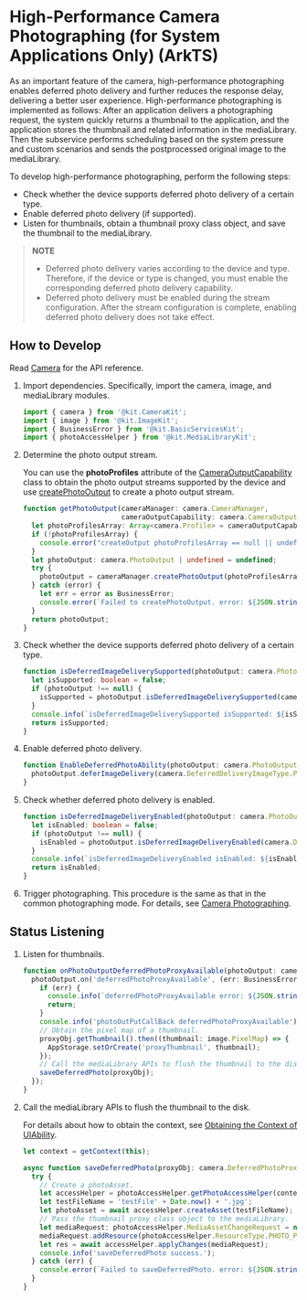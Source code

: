 # High-Performance Camera Photographing (for System Applications Only) (ArkTS)

As an important feature of the camera, high-performance photographing enables deferred photo delivery and further reduces the response delay, delivering a better user experience. High-performance photographing is implemented as follows: After an application delivers a photographing request, the system quickly returns a thumbnail to the application, and the application stores the thumbnail and related information in the mediaLibrary. Then the subservice performs scheduling based on the system pressure and custom scenarios and sends the postprocessed original image to the mediaLibrary.

To develop high-performance photographing, perform the following steps:

- Check whether the device supports deferred photo delivery of a certain type.
- Enable deferred photo delivery (if supported).
- Listen for thumbnails, obtain a thumbnail proxy class object, and save the thumbnail to the mediaLibrary.

> **NOTE**
> 
> - Deferred photo delivery varies according to the device and type. Therefore, if the device or type is changed, you must enable the corresponding deferred photo delivery capability.
> - Deferred photo delivery must be enabled during the stream configuration. After the stream configuration is complete, enabling deferred photo delivery does not take effect.



## How to Develop

Read [Camera](../../reference/apis-camera-kit/js-apis-camera.md) for the API reference.

1. Import dependencies. Specifically, import the camera, image, and mediaLibrary modules.

   ```ts
   import { camera } from '@kit.CameraKit';
   import { image } from '@kit.ImageKit';
   import { BusinessError } from '@kit.BasicServicesKit';
   import { photoAccessHelper } from '@kit.MediaLibraryKit';
   ```

2. Determine the photo output stream.

   You can use the **photoProfiles** attribute of the [CameraOutputCapability](../../reference/apis-camera-kit/js-apis-camera.md#cameraoutputcapability) class to obtain the photo output streams supported by the device and use [createPhotoOutput](../../reference/apis-camera-kit/js-apis-camera.md#createphotooutput11) to create a photo output stream.

   ```ts
   function getPhotoOutput(cameraManager: camera.CameraManager, 
                           cameraOutputCapability: camera.CameraOutputCapability): camera.PhotoOutput | undefined {
     let photoProfilesArray: Array<camera.Profile> = cameraOutputCapability.photoProfiles;
     if (!photoProfilesArray) {
       console.error("createOutput photoProfilesArray == null || undefined");
     }
     let photoOutput: camera.PhotoOutput | undefined = undefined;
     try {
       photoOutput = cameraManager.createPhotoOutput(photoProfilesArray[0]);
     } catch (error) {
       let err = error as BusinessError;
       console.error(`Failed to createPhotoOutput. error: ${JSON.stringify(err)}`);
     }
     return photoOutput;
   }
   ```

3. Check whether the device supports deferred photo delivery of a certain type.

   ```ts
   function isDeferredImageDeliverySupported(photoOutput: camera.PhotoOutput): boolean {
     let isSupported: boolean = false;
     if (photoOutput !== null) {
       isSupported = photoOutput.isDeferredImageDeliverySupported(camera.DeferredDeliveryImageType.PHOTO);
     }
     console.info(`isDeferredImageDeliverySupported isSupported: ${isSupported}`);
     return isSupported;
   }
   ```

4. Enable deferred photo delivery.

   ```ts
   function EnableDeferredPhotoAbility(photoOutput: camera.PhotoOutput): void {
     photoOutput.deferImageDelivery(camera.DeferredDeliveryImageType.PHOTO);
   }
   ```

5. Check whether deferred photo delivery is enabled.

   ```ts
   function isDeferredImageDeliveryEnabled(photoOutput: camera.PhotoOutput): boolean {
   	 let isEnabled: boolean = false;
     if (photoOutput !== null) {
   	   isEnabled = photoOutput.isDeferredImageDeliveryEnabled(camera.DeferredDeliveryImageType.PHOTO);
     }
     console.info(`isDeferredImageDeliveryEnabled isEnabled: ${isEnabled}`);
     return isEnabled;
   }
   ```

6. Trigger photographing. This procedure is the same as that in the common photographing mode. For details, see [Camera Photographing](camera-shooting.md).



## Status Listening

1. Listen for thumbnails.

   ```ts
   function onPhotoOutputDeferredPhotoProxyAvailable(photoOutput: camera.PhotoOutput): void {
     photoOutput.on('deferredPhotoProxyAvailable', (err: BusinessError, proxyObj: camera.DeferredPhotoProxy): void => {
       if (err) {
         console.info(`deferredPhotoProxyAvailable error: ${JSON.stringify(err)}.`);
         return;
       }
       console.info('photoOutPutCallBack deferredPhotoProxyAvailable');
       // Obtain the pixel map of a thumbnail.
       proxyObj.getThumbnail().then((thumbnail: image.PixelMap) => {
         AppStorage.setOrCreate('proxyThumbnail', thumbnail);
       });
       // Call the mediaLibrary APIs to flush the thumbnail to the disk. See the code below.
       saveDeferredPhoto(proxyObj);
     });
   }
   ```

   

2. Call the mediaLibrary APIs to flush the thumbnail to the disk.

   For details about how to obtain the context, see [Obtaining the Context of UIAbility](../../application-models/uiability-usage.md#obtaining-the-context-of-uiability).

   ```ts
   let context = getContext(this);
   
   async function saveDeferredPhoto(proxyObj: camera.DeferredPhotoProxy) {    
     try {
       // Create a photoAsset.
       let accessHelper = photoAccessHelper.getPhotoAccessHelper(context);
       let testFileName = 'testFile' + Date.now() + '.jpg';
       let photoAsset = await accessHelper.createAsset(testFileName);
       // Pass the thumbnail proxy class object to the mediaLibrary.
       let mediaRequest: photoAccessHelper.MediaAssetChangeRequest = new photoAccessHelper.MediaAssetChangeRequest(photoAsset);
       mediaRequest.addResource(photoAccessHelper.ResourceType.PHOTO_PROXY, proxyObj);
       let res = await accessHelper.applyChanges(mediaRequest);
       console.info('saveDeferredPhoto success.');
     } catch (err) {
       console.error(`Failed to saveDeferredPhoto. error: ${JSON.stringify(err)}`);
     }
   }
   ```
